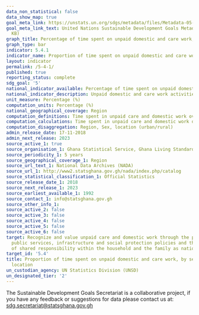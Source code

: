 ```yaml
---
data_non_statistical: false
data_show_map: true
goal_meta_link: https://unstats.un.org/sdgs/metadata/files/Metadata-05-04-01.pdf
goal_meta_link_text: United Nations Sustainable Development Goals Metadata (PDF 337
  KB)
graph_title: Percentage of time spent on unpaid domestic and care work, by sex, age group and location
graph_type: bar
indicator: 5.4.1
indicator_name: Proportion of time spent on unpaid domestic and care work, by sex, age and location
layout: indicator
permalink: /5-4-1/
published: true
reporting_status: complete
sdg_goal: '5'
national_indicator_available: Percentage of time spent on unpaid domestic and care work, by sex, age group and location
national_indicator_description: Unpaid domestic and care work activities include the unpaid production of goods for own final consumption, these include:(Unpaid work that involves the production of goods for self‐consumption (e.g., collecting water or firewood); (Unpaid work that involves the provision of services for self‐consumption (e.g., cooking or cleaning as well as person‐to‐person care for other people); and(‘Voluntary work’ which consists of service or activity undertaken without pay for the benefit of the community, the environment, and persons other than close relatives or those within the household.
unit_measure: Percentage (%)
computation_units: Percentage (%)
national_geographical_coverage: Region
computation_definitions: Time spent in unpaid care and domestic work over the total time spent in all work.
computation_calculations: Time spent in unpaid care and domestic work divided by total time and multiplied by 100 (disaggregated by sex, region and location).
computation_disaggregation: Region, Sex, location (urban/rural)
admin_release_date: 17-11-2018
admin_next_release: 2023
source_active_1: true
source_organisation_1: Ghana Statistical Service, Ghana Living Standards Survey
source_periodicity_1: 5 years 
source_geographical_coverage_1: Region
source_url_text_1: National Data Archives (NADA)
source_url_1: http://www2.statsghana.gov.gh/nada/index.php/catalog 
source_statistical_classification_1: Official Statistics
source_release_date_1: 2018
source_next_release_1: 2023
source_earliest_available_1: 1992
source_contact_1: info@statsghana.gov.gh
source_other_info_1:
source_active_2: false
source_active_3: false
source_active_4: false
source_active_5: false
source_active_6: false
target: Recognize and value unpaid care and domestic work through the provision of
  public services, infrastructure and social protection policies and the promotion
  of shared responsibility within the household and the family as nationally appropriate
target_id: '5.4'
title: Proportion of time spent on unpaid domestic and care work, by sex, age and
  location
un_custodian_agency: UN Statistics Division (UNSD)
un_designated_tier: '2'
---
```


The Sustainable Development Goals Secretariat is a collaborative project, if you have any feedback or suggestions for data please contact us at: sdg.secretariat@statsghana.gov.gh
